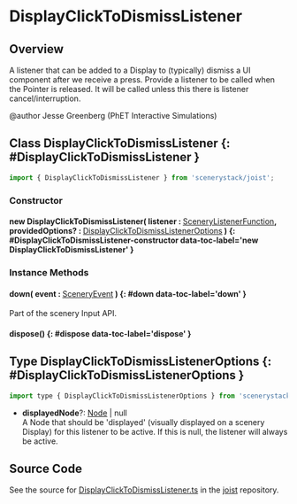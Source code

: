 # DisplayClickToDismissListener

## Overview

A listener that can be added to a Display to (typically) dismiss a UI component after we receive a press.
Provide a listener to be called when the Pointer is released. It will be called unless this there is
listener cancel/interruption.

@author Jesse Greenberg (PhET Interactive Simulations)

## Class DisplayClickToDismissListener {: #DisplayClickToDismissListener }


```js
import { DisplayClickToDismissListener } from 'scenerystack/joist';
```
### Constructor

#### new DisplayClickToDismissListener( listener : <span style="font-weight: 400;">[SceneryListenerFunction](../scenery/TInputListener.md#SceneryListenerFunction)</span>, providedOptions? : <span style="font-weight: 400;">[DisplayClickToDismissListenerOptions](../joist/DisplayClickToDismissListener.md#DisplayClickToDismissListenerOptions)</span> ) {: #DisplayClickToDismissListener-constructor data-toc-label='new DisplayClickToDismissListener' }

### Instance Methods

#### down( event : <span style="font-weight: 400;">[SceneryEvent](../scenery/SceneryEvent.md)</span> ) {: #down data-toc-label='down' }

Part of the scenery Input API.

#### dispose() {: #dispose data-toc-label='dispose' }



## Type DisplayClickToDismissListenerOptions {: #DisplayClickToDismissListenerOptions }


```js
import type { DisplayClickToDismissListenerOptions } from 'scenerystack/joist';
```


- **displayedNode**?: [Node](../scenery/Node.md) | <span style="color: hsla(calc(var(--md-hue) + 180deg),80%,40%,1);">null</span>
<br>  A Node that should be 'displayed' (visually displayed on a scenery Display) for this listener to be active.
  If this is null, the listener will always be active.




## Source Code

See the source for [DisplayClickToDismissListener.ts](https://github.com/phetsims/joist/blob/main/js/DisplayClickToDismissListener.ts) in the [joist](https://github.com/phetsims/joist) repository.

